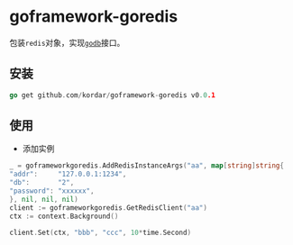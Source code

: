 # goframework-goredis

包装`redis`对象，实现[`godb`](https://github.com/kordar/godb)接口。

## 安装
```go
go get github.com/kordar/goframework-goredis v0.0.1
```

## 使用

- 添加实例

```go
_ = goframeworkgoredis.AddRedisInstanceArgs("aa", map[string]string{
"addr":     "127.0.0.1:1234",
"db":       "2",
"password": "xxxxxx",
}, nil, nil, nil)
client := goframeworkgoredis.GetRedisClient("aa")
ctx := context.Background()

client.Set(ctx, "bbb", "ccc", 10*time.Second)
```





